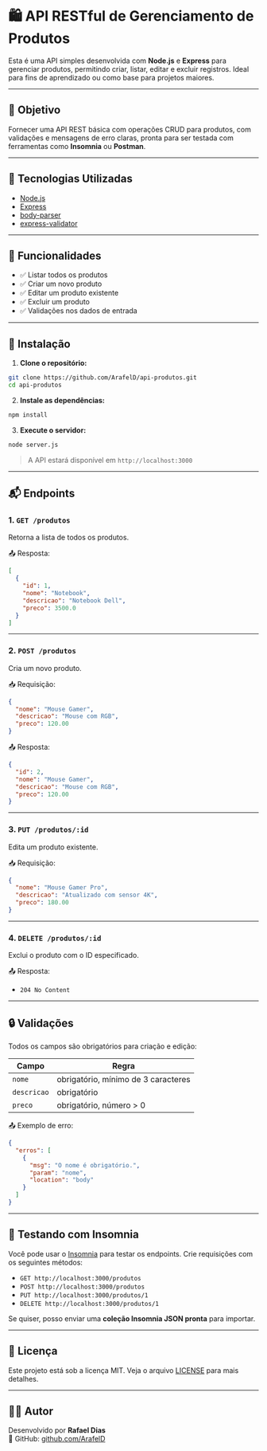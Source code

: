 # 🛍️ API RESTful de Gerenciamento de Produtos

Esta é uma API simples desenvolvida com **Node.js** e **Express** para gerenciar produtos, permitindo criar, listar, editar e excluir registros. Ideal para fins de aprendizado ou como base para projetos maiores.

---

## 📌 Objetivo

Fornecer uma API REST básica com operações CRUD para produtos, com validações e mensagens de erro claras, pronta para ser testada com ferramentas como **Insomnia** ou **Postman**.

---

## 🚀 Tecnologias Utilizadas

- [Node.js](https://nodejs.org/)
- [Express](https://expressjs.com/)
- [body-parser](https://www.npmjs.com/package/body-parser)
- [express-validator](https://express-validator.github.io/)

---

## 🧰 Funcionalidades

- ✅ Listar todos os produtos
- ✅ Criar um novo produto
- ✅ Editar um produto existente
- ✅ Excluir um produto
- ✅ Validações nos dados de entrada

---

## 🔧 Instalação

1. **Clone o repositório:**

```bash
git clone https://github.com/ArafelD/api-produtos.git
cd api-produtos
```

2. **Instale as dependências:**

```bash
npm install
```

3. **Execute o servidor:**

```bash
node server.js
```

> A API estará disponível em `http://localhost:3000`

---

## 📬 Endpoints

### 1. `GET /produtos`

Retorna a lista de todos os produtos.

📤 Resposta:

```json
[
  {
    "id": 1,
    "nome": "Notebook",
    "descricao": "Notebook Dell",
    "preco": 3500.0
  }
]
```

---

### 2. `POST /produtos`

Cria um novo produto.

📥 Requisição:

```json
{
  "nome": "Mouse Gamer",
  "descricao": "Mouse com RGB",
  "preco": 120.00
}
```

📤 Resposta:

```json
{
  "id": 2,
  "nome": "Mouse Gamer",
  "descricao": "Mouse com RGB",
  "preco": 120.00
}
```

---

### 3. `PUT /produtos/:id`

Edita um produto existente.

📥 Requisição:

```json
{
  "nome": "Mouse Gamer Pro",
  "descricao": "Atualizado com sensor 4K",
  "preco": 180.00
}
```

---

### 4. `DELETE /produtos/:id`

Exclui o produto com o ID especificado.

📤 Resposta:

- `204 No Content`

---

## 🔒 Validações

Todos os campos são obrigatórios para criação e edição:

| Campo       | Regra                                   |
|-------------|------------------------------------------|
| `nome`      | obrigatório, mínimo de 3 caracteres      |
| `descricao` | obrigatório                              |
| `preco`     | obrigatório, número > 0                  |

📤 Exemplo de erro:

```json
{
  "erros": [
    {
      "msg": "O nome é obrigatório.",
      "param": "nome",
      "location": "body"
    }
  ]
}
```

---

## 🧪 Testando com Insomnia

Você pode usar o [Insomnia](https://insomnia.rest/) para testar os endpoints. Crie requisições com os seguintes métodos:

- `GET http://localhost:3000/produtos`
- `POST http://localhost:3000/produtos`
- `PUT http://localhost:3000/produtos/1`
- `DELETE http://localhost:3000/produtos/1`

Se quiser, posso enviar uma **coleção Insomnia JSON pronta** para importar.

---

## 📄 Licença

Este projeto está sob a licença MIT. Veja o arquivo [LICENSE](LICENSE) para mais detalhes.

---

## 🙋‍♂️ Autor

Desenvolvido por **Rafael Dias**  
💼 GitHub: [github.com/ArafelD](https://github.com/ArafelD)